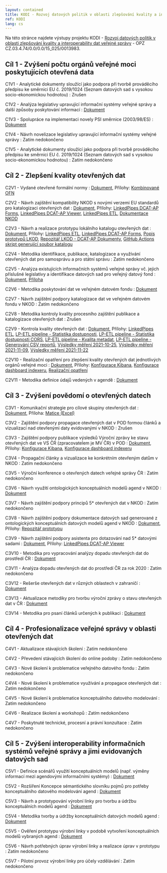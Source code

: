 ```yaml
---
layout: contained
title: KODI - Rozvoj datových politik v oblasti zlepšování kvality a interoperability dat veřejné správy
ref: KODI
lang: cs
---
```


Na této stránce najdete výstupy projektu KODI - [Rozvoj datových politik v oblasti zlepšování kvality a interoperability dat veřejné správy](https://www.esfcr.cz/projekty-opz/-/asset_publisher/ODuZumtPTtTa/content/rozvoj-datovych-politik-v-oblasti-zlepsovani-kvality-a-interoperability-dat-verejne-spravy) - OPZ CZ.03.4.74/0.0/0.0/15_025/0013983.

## Cíl 1 - Zvýšení počtu orgánů veřejné moci poskytujících otevřená data
C1V1 - Analytické dokumenty sloužící jako podpora při tvorbě prováděcího předpisu ke směrnici EU č. 2019/1024 (Seznam datových sad s vysokou socio-ekonomickou hodnotou)
: Zrušen

C1V2 - Analýza legislativy upravující informační systémy veřejné správy a další způsoby poskytování informací
: [Dokument](výstupy/C1V2.pdf)

C1V3 - Spolupráce na implementaci novely PSI směrnice (2003/98/ES)
: [Dokument](výstupy/C1V3.pdf)

C1V4 - Návrh novelizace legislativy upravující informační systémy veřejné správy
: Zatím nedokončeno

C1V5 - Analytické dokumenty sloužící jako podpora při tvorbě prováděcího předpisu ke směrnici EU č. 2019/1024 (Seznam datových sad s vysokou socio-ekonomickou hodnotou)
: Zatím nedokončeno

## Cíl 2 - Zlepšení kvality otevřených dat
C2V1 - Vydané otevřené formální normy
: [Dokument](výstupy/C2V1.pdf), Přílohy: [Kombinované OFN](výstupy/C2V1/ofn-kombinované.pdf)

C2V2 - Návrh zajištění kompatibility NKOD s novými verzemi EU standardů pro katalogizaci otevřených dat
: [Dokument](výstupy/C2V2.pdf), Přílohy: [LinkedPipes DCAT-AP Forms](výstupy/C2V2/dcat-ap-forms-develop.zip), [LinkedPipes DCAT-AP Viewer](výstupy/C2V2/dcat-ap-viewer-develop.zip), [LinkedPipes ETL](výstupy/C2V2/etl-develop.zip), [Dokumentace NKOD](výstupy/C2V2/nkod-master.zip)

C2V3 - Návrh a realizace prototypu lokálního katalogu otevřených dat
: [Dokument](výstupy/C2V3.pdf), Přílohy: [LinkedPipes ETL](výstupy/C2V3/etl-develop.zip), [LinkedPipes DCAT-AP Forms](výstupy/C2V3/dcat-ap-forms-develop.zip), [Popis prototypů LKOD](výstupy/C2V3/lkod-master.zip), [Repozitář LKOD - DCAT-AP Dokumenty](výstupy/C2V3/lkod-min-main.zip), [GitHub Actions skript generující soubor katalogu](výstupy/C2V3/lkod-github-actions-master.zip)

C2V4 - Metodika identifikace, publikace, katalogizace a využívání otevřených dat pro samosprávu a pro státní správu
: Zatím nedokončeno

C2V5 - Analýza existujících informačních systémů veřejné správy vč. jejich příslušné legislativy a identifikace datových sad pro veřejný datový fond
: [Dokument](výstupy/C2V5.pdf), [Příloha](výstupy/C2V5/příloha.xlsx)

C2V6 - Metodika poskytování dat ve veřejném datovém fondu
: [Dokument](výstupy/C2V6.pdf)

C2V7 - Návrh zajištění podpory katalogizace dat ve veřejném datovém fondu v NKOD
: Zatím nedokončeno

C2V8 - Metodika kontroly kvality procesního zajištění publikace a katalogizace otevřených dat
: Zrušen

C2V9 - Kontrola kvality otevřených dat
: [Dokument](výstupy/C2V9.pdf), Přílohy: [LinkedPipes ETL](výstupy/C2V9/etl-develop.zip), [LP-ETL pipeline - Statistika dostupnosti](výstupy/C2V9/09%20Statistika%20dostupnosti%20distribuc%C3%AD%2C%20sch%C3%A9mat%2C%20podm%C3%ADnek%20u%C5%BEit%C3%AD%20a%20dokumentace%20-%20HEAD.jsonld), [LP-ETL pipeline - Statistika dostupnosti CORS](výstupy/C2V9/10%20Statistika%20dostupnosti%20distribuc%C3%AD%2C%20sch%C3%A9mat%2C%20podm%C3%ADnek%20u%C5%BEit%C3%AD%20a%20dokumentace%20-%20CORS.jsonld), [LP-ETL pipeline - Kvalita metadat](výstupy/C2V9/11%20Kvalita%20metadatov%C3%BDch%20z%C3%A1znam%C5%AF%20v%20NKOD%20DQV.jsonld), [LP-ETL pipeline - Generování CSV reportů](výstupy/C2V9/13%20Generov%C3%A1n%C3%AD%20report%C5%AF%20v%20CSV.jsonld), [Výsledky měření 2021-10-25](výstupy/C2V9/2021-10-25.zip), [Výsledky měření 2021-11-09](výstupy/C2V9/2021-11-09.zip), [Výsledky měření 2021-11-22](výstupy/C2V9/2021-11-22.zip)

C2V10 - Realizační opatření pro zlepšení kvality otevřených dat jednotlivých orgánů veřejné moci
: [Dokument](výstupy/C2V10.pdf), Přílohy: [Konfigurace Kibana](výstupy/C2V10/export.ndjson), [Konfigurace dashboard indexeru](výstupy/C2V10/indexer-configs.conf), [Realizační opatření](výstupy/C2V10/realiza%C4%8Dn%C3%AD-opat%C5%99en%C3%AD.zip)

C2V11 - Metodika definice údajů vedených v agendě
: [Dokument](výstupy/C2V11.pdf)

## Cíl 3 - Zvýšení povědomí o otevřených datech
C3V1 - Komunikační strategie pro cílové skupiny otevřených dat
: [Dokument](výstupy/C3V1.pdf), Příloha: [Matice (Excel)](výstupy/C3V1/matice.xlsx)

C3V2 - Zajištění podpory propagace otevřených dat v POD formou článků a vizualizací nad otevřenými daty evidovanými v NKOD
: Zrušen

C3V3 - Zajištění podpory publikace výsledků Výroční zprávy ke stavu otevřených dat ve VS ČR (zpracovatelem je MV ČR) v POD
: [Dokument](výstupy/C3V3.pdf), Přílohy: [Konfigurace Kibana](výstupy/C3V3/export.ndjson), [Konfigurace dashboard indexeru](výstupy/C3V3/indexer-configs.conf)

C3V4 - Propagační články a vizualizace ke konkrétním otevřeným datům v NKOD
: Zatím nedokončeno

C3V5 - Výroční konference o otevřených datech veřejné správy ČR
: Zatím nedokončeno

C3V6 - Návrh využití ontologických konceptuálních modelů agend v NKOD
: [Dokument](výstupy/C3V6.pdf)

C3V7 - Návrh zajištění podpory principů 5* otevřených dat v NKOD
: Zatím nedokončeno

C3V8 - Návrh zajištění podpory dokumentace datových sad generované z ontologických konceptuálních datových modelů agend v NKOD
: [Dokument](výstupy/C3V8.pdf), Přílohy: [Repozitář prototypu](výstupy/C3V8/model-driven-data-main.zip)

C3V9 - Návrh zajištění podpory asistenta pro dotazování nad 5* datovými sadami
: [Dokument](výstupy/C3V9.pdf), Přílohy: [LinkedPipes DCAT-AP Viewer](výstupy/C3V9/dcat-ap-viewer-develop.zip)

C3V10 - Metodika pro vypracování analýzy dopadu otevřených dat do prostředí ČR
: [Dokument](výstupy/C3V10.pdf)

C3V11 - Analýza dopadu otevřených dat do prostředí ČR za rok 2020
: Zatím nedokončeno

C3V12 - Rešerše otevřených dat v různých oblastech v zahraničí
: [Dokument](výstupy/C3V12.pdf)

C3V13 - Aktualizace metodiky pro tvorbu výroční zprávy o stavu otevřených dat v ČR
: [Dokument](výstupy/C3V13.pdf)

C3V14 - Metodika pro psaní článků určených k publikaci
: [Dokument](výstupy/C3V14.pdf)

## Cíl 4 - Profesionalizace veřejné správy v oblasti otevřených dat
C4V1 - Aktualizace stávajících školení
: Zatím nedokončeno

C4V2 - Převedení stávajících školení do online podoby
: Zatím nedokončeno

C4V3 - Nové školení k problematice veřejného datového fondu
: Zatím nedokončeno

C4V4 - Nové školení k problematice využívání a propagace otevřených dat
: Zatím nedokončeno

C4V5 - Nové školení k problematice konceptuálního datového modelování
: Zatím nedokončeno

C4V6 - Realizace školení a workshopů
: Zatím nedokončeno

C4V7 - Poskytnuté technické, procesní a právní konzultace
: Zatím nedokončeno

## Cíl 5 - Zvýšení interoperability informačních systémů veřejné správy a jimi evidovaných datových sad
C5V1 - Definice scénářů využití konceptuálních modelů (např. výměny informací mezi agendovými informačními systémy)
: [Dokument](výstupy/C5V1.pdf)

C5V2 - Rozšíření Koncepce sémantického slovníku pojmů pro potřeby konceptuálního datového modelování agend
: [Dokument](výstupy/C5V2.pdf)

C5V3 - Návrh a prototypování výrobní linky pro tvorbu a údržbu konceptuálních modelů agend
: [Dokument](výstupy/C5V3.pdf)

C5V4 - Metodika tvorby a údržby konceptuálních datových modelů agend
: [Dokument](výstupy/C5V4.pdf)

C5V5 - Ověření prototypu výrobní linky v podobě vytvoření konceptuálních modelů vybraných agend
: [Dokument](výstupy/C5V5.pdf)

C5V6 - Návrh potřebných úprav výrobní linky a realizace úprav v prototypu
: Zatím nedokončeno

C5V7 - Pilotní provoz výrobní linky pro účely vzdělávání
: Zatím nedokončeno
